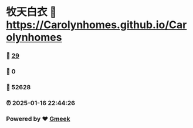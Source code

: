 # 牧天白衣 :link: https://Carolynhomes.github.io/Carolynhomes 
### :page_facing_up: [29](https://Carolynhomes.github.io/Carolynhomes/tag.html) 
### :speech_balloon: 0 
### :hibiscus: 52628 
### :alarm_clock: 2025-01-16 22:44:26 
### Powered by :heart: [Gmeek](https://github.com/Meekdai/Gmeek)
